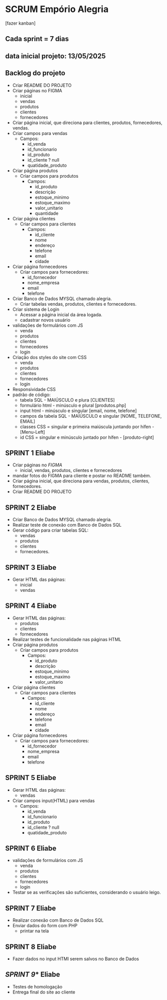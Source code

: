 # SCRUM Empório Alegria
[fazer kanban]
## Cada sprint = 7 dias
## data inicial projeto: 13/05/2025

## **Backlog do projeto**
- Criar README DO PROJETO
- Criar páginas no FIGMA
  - inicial
  - vendas
  - produtos
  - clientes
  - fornecedores
- Criar página inicial, que direciona para clientes, produtos, fornecedores, vendas.
- Criar campos para vendas
  - Campos:
    - id_venda
    - id_funcionario
    - id_produto
    - id_cliente ? null
    - quatidade_produto
- Criar página produtos
  - Criar campos para produtos
    - Campos:
      - id_produto
      - descrição
      - estoque_minimo
      - estoque_maximo
      - valor_unitario
      - quantidade
- Criar página clientes 
  - Criar campos para clientes
    - Campos:
      - id_cliente
      -   nome
      -   endereço
      -   telefone
      -   email
      -   cidade
- Criar página fornecedores
  - Criar campos para fornecedores:
    - id_fornecedor
    - nome_empresa
    - email
    - telefone
- Criar Banco de Dados MYSQL chamado alegria.
  - Criar tabelas vendas, produtos, clientes e fornecedores.
- Criar sistema de Login
  - Acessar a página inicial da área logada.
  - cadastrar novos usuário
- validações de formulários com JS
  -   venda
  -   produtos
  -   clientes
  -   fornecedores
  -   login
 - Criação dos styles do site com CSS
   -   venda
   -   produtos
   -   clientes
   -   fornecedores
   -   login
  - Responsividade CSS
- padrão de código:
  -   tabela SQL - MAIÚSCULO e plura [CLIENTES]
  -   formulário html - minúsculo e plural [produtos.php]
  -   input html - minúsculo e singular [email, nome, telefone]
  -   campos da tabela SQL - MAIÚSCULO e singular [NOME, TELEFONE, EMAIL]
  -   classes CSS = singular e primeira maiúscula juntando por hífen - [Menu-Left]
  -   id CSS = singular e minúsculo juntado por hífen - [produto-right]
 
## **SPRINT 1** Eliabe
- Criar páginas no *FIGMA*
  - inicial, vendas, produtos, clientes e fornecedores
- mandar fotos do FIGMA para cliente e postar no README também.
- Criar página inicial, que direciona para vendas, produtos, clientes, fornecedores.
- Criar README DO PROJETO

## **SPRINT 2** Eliabe
- Criar Banco de Dados MYSQL chamado alegria.
- Realizar teste de conexão com Banco de Dados SQL
- Gerar código para criar tabelas SQL:
  - vendas
  - produtos
  - clientes
  - fornecedores.

## **SPRINT 3** Eliabe
- Gerar HTML das páginas:
  - inicial
  - vendas

## **SPRINT 4** Eliabe
- Gerar HTML das páginas:
  - produtos
  - clientes
  - fornecedores
- Realizar testes de funcionalidade nas páginas HTML
- Criar página produtos
  - Criar campos para produtos
    - Campos:
      - id_produto
      - descrição
      - estoque_minimo
      - estoque_maximo
      - valor_unitario
- Criar página clientes 
  - Criar campos para clientes
    - Campos:
      - id_cliente
      -   nome
      -   endereço
      -   telefone
      -   email
      -   cidade
- Criar página fornecedores
  - Criar campos para fornecedores:
    - id_fornecedor
    - nome_empresa
    - email
    - telefone

## **SPRINT 5** Eliabe
- Gerar HTML das páginas:
  - vendas
- Criar campos input(HTML) para vendas
  - Campos:
    - id_venda
    - id_funcionario
    - id_produto
    - id_cliente ? null
    - quatidade_produto

## **SPRINT 6** Eliabe
- validações de formulários com JS
  -   venda
  -   produtos
  -   clientes
  -   fornecedores
  -   login
 - Testar se as verificações são suficientes, considerando o usuário leigo.

## **SPRINT 7** Eliabe
- Realizar conexão com Banco de Dados SQL
- Enviar dados do form com PHP
  - printar na tela

## **SPRINT 8** Eliabe
- Fazer dados no input HTMl serem salvos no Banco de Dados

## *SPRINT 9** Eliabe
- Testes de homologação
- Entrega final do site ao cliente

